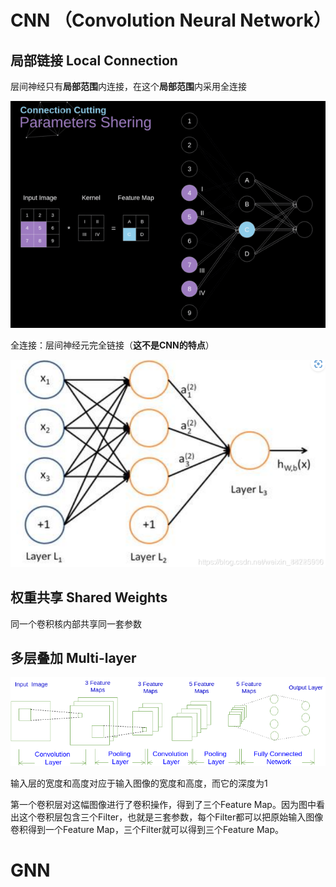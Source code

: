 

# CNN （Convolution Neural Network）

## 局部链接 Local Connection

层间神经只有**局部范围**内连接，在这个**局部范围**内采用全连接

![image-20240505222536221](assets/image-20240505222536221.png) 

全连接：层间神经元完全链接（**这不是CNN的特点**）

![image-20240505222744655](assets/image-20240505222744655.png) 

## 权重共享 Shared Weights

同一个卷积核内部共享同一套参数

## 多层叠加 Multi-layer

![img](assets/dl-10-3.png) 

输入层的宽度和高度对应于输入图像的宽度和高度，而它的深度为1

第一个卷积层对这幅图像进行了卷积操作，得到了三个Feature Map。因为图中看出这个卷积层包含三个Filter，也就是三套参数，每个Filter都可以把原始输入图像卷积得到一个Feature Map，三个Filter就可以得到三个Feature Map。

# GNN

